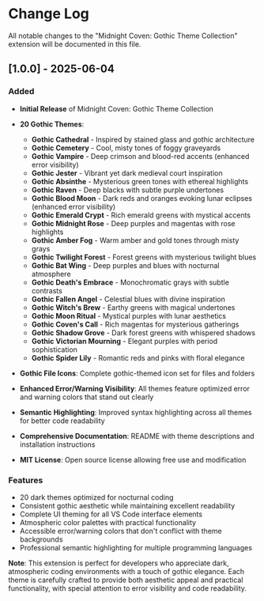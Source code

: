 # Change Log

All notable changes to the "Midnight Coven: Gothic Theme Collection" extension will be documented in this file.

## [1.0.0] - 2025-06-04

### Added
- **Initial Release** of Midnight Coven: Gothic Theme Collection
- **20 Gothic Themes**:
  - **Gothic Cathedral** - Inspired by stained glass and gothic architecture
  - **Gothic Cemetery** - Cool, misty tones of foggy graveyards
  - **Gothic Vampire** - Deep crimson and blood-red accents (enhanced error visibility)
  - **Gothic Jester** - Vibrant yet dark medieval court inspiration
  - **Gothic Absinthe** - Mysterious green tones with ethereal highlights
  - **Gothic Raven** - Deep blacks with subtle purple undertones
  - **Gothic Blood Moon** - Dark reds and oranges evoking lunar eclipses (enhanced error visibility)
  - **Gothic Emerald Crypt** - Rich emerald greens with mystical accents
  - **Gothic Midnight Rose** - Deep purples and magentas with rose highlights
  - **Gothic Amber Fog** - Warm amber and gold tones through misty grays
  - **Gothic Twilight Forest** - Forest greens with mysterious twilight blues
  - **Gothic Bat Wing** - Deep purples and blues with nocturnal atmosphere
  - **Gothic Death's Embrace** - Monochromatic grays with subtle contrasts
  - **Gothic Fallen Angel** - Celestial blues with divine inspiration
  - **Gothic Witch's Brew** - Earthy greens with magical undertones
  - **Gothic Moon Ritual** - Mystical purples with lunar aesthetics
  - **Gothic Coven's Call** - Rich magentas for mysterious gatherings
  - **Gothic Shadow Grove** - Dark forest greens with whispered shadows
  - **Gothic Victorian Mourning** - Elegant purples with period sophistication
  - **Gothic Spider Lily** - Romantic reds and pinks with floral elegance

- **Gothic File Icons**: Complete gothic-themed icon set for files and folders
- **Enhanced Error/Warning Visibility**: All themes feature optimized error and warning colors that stand out clearly
- **Semantic Highlighting**: Improved syntax highlighting across all themes for better code readability
- **Comprehensive Documentation**: README with theme descriptions and installation instructions
- **MIT License**: Open source license allowing free use and modification

### Features
- 20 dark themes optimized for nocturnal coding
- Consistent gothic aesthetic while maintaining excellent readability
- Complete UI theming for all VS Code interface elements
- Atmospheric color palettes with practical functionality
- Accessible error/warning colors that don't conflict with theme backgrounds
- Professional semantic highlighting for multiple programming languages


**Note**: This extension is perfect for developers who appreciate dark, atmospheric coding environments with a touch of gothic elegance. Each theme is carefully crafted to provide both aesthetic appeal and practical functionality, with special attention to error visibility and code readability.
